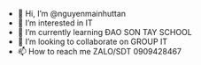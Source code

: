 - 👋 Hi, I’m @nguyenmainhuttan
- 👀 I’m interested in IT
- 🌱 I’m currently learning ĐAO SON TAY SCHOOL
- 💞️ I’m looking to collaborate on GROUP IT
- 📫 How to reach me ZALO/SDT 0909428467

<!---
nguyenmainhuttan/nguyenmainhuttan is a ✨ special ✨ repository because its `README.md` (this file) appears on your GitHub profile.
You can click the Preview link to take a look at your changes.
--->
